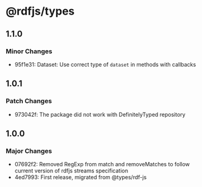 # @rdfjs/types

## 1.1.0

### Minor Changes

- 95f1e31: Dataset: Use correct type of `dataset` in methods with callbacks

## 1.0.1

### Patch Changes

- 973042f: The package did not work with DefinitelyTyped repository

## 1.0.0

### Major Changes

- 07692f2: Removed RegExp from match and removeMatches to follow current version of rdfjs streams specification
- 4ed7993: First release, migrated from @types/rdf-js
